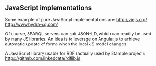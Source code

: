 JavaScript implementations
---

Some example of pure JavaScript implementations are:
	http://viejs.org/
	http://www.hydra-cg.com/

Of course, SPARQL servers can spit JSON-LD, which can readily be used by many JS libraries.
An idea is to leverage on Angular.js to achieve automatic update of forms when the local JS model changes.

A JavaScript library usable for RDF (actually used by Stample project):
https://github.com/linkeddata/rdflib.js


